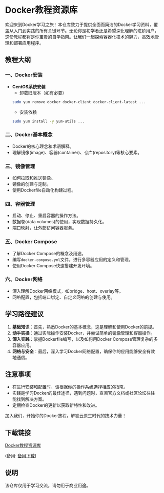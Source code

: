 # Docker教程资源库

欢迎来到Docker学习之旅！本仓库致力于提供全面而简洁的Docker学习资料，覆盖从入门到实践的所有关键环节。无论你是初学者还是希望深化理解的进阶用户，这份教程都将是你宝贵的自学指南。让我们一起探索容器化技术的魅力，高效地管理和部署应用程序。

## 教程大纲

### 一、Docker安装

- **CentOS系统安装**
    - 卸载旧版本（如有必要）
    ```bash
    sudo yum remove docker docker-client docker-client-latest ...
    ```
    - 安装依赖
    ```bash
    sudo yum install -y yum-utils ...
    ```

### 二、Docker基本概念

- Docker的核心理念和术语解释。
- 理解镜像(image)、容器(container)、仓库(repository)等核心要素。

### 三、镜像管理

- 如何拉取和推送镜像。
- 镜像的创建与定制。
- 使用Dockerfile自动化构建过程。

### 四、容器管理

- 启动、停止、重启容器的操作方法。
- 数据卷(data volumes)的使用，实现数据持久化。
- 端口映射，让外部访问容器服务。

### 五、Docker Compose

- 了解Docker Compose的概念及用途。
- 编写`docker-compose.yml`文件，进行多容器应用的定义和管理。
- 使用Docker Compose快速搭建开发环境。

### 六、Docker网络

- 深入理解Docker网络模式，如bridge、host、overlay等。
- 网络配置，包括端口绑定、自定义网络的创建与使用。

## 学习路径建议

1. **基础知识**：首先，熟悉Docker的基本概念，这是理解和使用Docker的前提。
2. **动手实操**：通过实际操作安装Docker，并尝试简单的镜像管理和容器操作。
3. **深入实践**：掌握Dockerfile编写，以及如何用Docker Compose管理复杂的多容器应用。
4. **网络与安全**：最后，深入学习Docker网络配置，确保你的应用能够安全有效地通信。

## 注意事项

- 在进行安装和配置时，请根据你的操作系统选择相应的指南。
- 实践是学习Docker的最佳途径，遇到问题时，查阅官方文档或社区论坛往往能找到解决方案。
- 定期检查Docker的更新以获取新特性和改进。

加入我们，开始你的Docker旅程，解锁云原生时代的技术力量！

## 下载链接
[Docker教程资源库](https://pan.quark.cn/s/3ec86adc8c66) 

(备用: [备用下载](https://pan.baidu.com/s/1frN0RbemUkopspXnFvxRSA?pwd=1234))

## 说明

该仓库仅用于学习交流，请勿用于商业用途。
